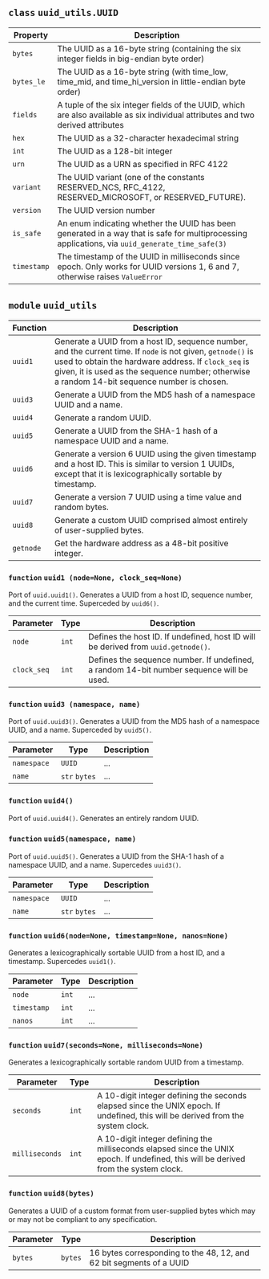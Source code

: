 ## `class` **`uuid_utils.UUID`**

| Property    | Description                                                                                                                                     |
| ----------- | ----------------------------------------------------------------------------------------------------------------------------------------------- |
| `bytes`     | The UUID as a 16-byte string (containing the six integer fields in big-endian byte order)                                                       |
| `bytes_le`  | The UUID as a 16-byte string (with time_low, time_mid, and time_hi_version in little-endian byte order)                                         |
| `fields`    | A tuple of the six integer fields of the UUID, which are also available as six individual attributes and two derived attributes                 |
| `hex`       | The UUID as a 32-character hexadecimal string                                                                                                   |
| `int`       | The UUID as a 128-bit integer                                                                                                                   |
| `urn`       | The UUID as a URN as specified in RFC 4122                                                                                                      |
| `variant`   | The UUID variant (one of the constants RESERVED_NCS, RFC_4122, RESERVED_MICROSOFT, or RESERVED_FUTURE).                                         |
| `version`   | The UUID version number                                                                                                                         |
| `is_safe`   | An enum indicating whether the UUID has been generated in a way that is safe for multiprocessing applications, via `uuid_generate_time_safe(3)` |
| `timestamp` | The timestamp of the UUID in milliseconds since epoch. Only works for UUID versions 1, 6 and 7, otherwise raises `ValueError`                   |

## `module` **`uuid_utils`**

| Function  | Description                                                                                                                                                                                                                                                          |
| --------- | -------------------------------------------------------------------------------------------------------------------------------------------------------------------------------------------------------------------------------------------------------------------- |
| `uuid1`   | Generate a UUID from a host ID, sequence number, and the current time. If `node` is not given, `getnode()` is used to obtain the hardware address.  If `clock_seq` is given, it is used as the sequence number; otherwise a random 14-bit sequence number is chosen. |
| `uuid3`   | Generate a UUID from the MD5 hash of a namespace UUID and a name.                                                                                                                                                                                                    |
| `uuid4`   | Generate a random UUID.                                                                                                                                                                                                                                              |
| `uuid5`   | Generate a UUID from the SHA-1 hash of a namespace UUID and a name.                                                                                                                                                                                                  |
| `uuid6`   | Generate a version 6 UUID using the given timestamp and a host ID. This is similar to version 1 UUIDs, except that it is lexicographically sortable by timestamp.                                                                                                    |
| `uuid7`   | Generate a version 7 UUID using a time value and random bytes.                                                                                                                                                                                                       |
| `uuid8`   | Generate a custom UUID comprised almost entirely of user-supplied bytes.                                                                                                                                                                                             |
| `getnode` | Get the hardware address as a 48-bit positive integer.                                                                                                                                                                                                               |

### `function` **`uuid1 (node=None, clock_seq=None)`**
Port of `uuid.uuid1()`. Generates a UUID from a host ID, sequence number, and the current time. Superceded by `uuid6()`.

| Parameter   | Type  | Description                                                                              |
| ----------- | ----- | ---------------------------------------------------------------------------------------- |
| `node`      | `int` | Defines the host ID. If undefined, host ID will be derived from `uuid.getnode()`.        |
| `clock_seq` | `int` | Defines the sequence number. If undefined, a random 14-bit number sequence will be used. |

### `function` **`uuid3 (namespace, name)`**
Port of `uuid.uuid3()`. Generates a UUID from the MD5 hash of a namespace UUID, and a name. Superceded by `uuid5()`.

| Parameter   | Type          | Description |
| ----------- | ------------- | ----------- |
| `namespace` | `UUID`        | ...         |
| `name`      | `str` `bytes` | ...         |

### `function` `uuid4()`
Port of `uuid.uuid4()`. Generates an entirely random UUID.

### `function` `uuid5(namespace, name)`
Port of `uuid.uuid5()`. Generates a UUID from the SHA-1 hash of a namespace UUID, and a name. Supercedes `uuid3()`.

| Parameter   | Type          | Description |
| ----------- | ------------- | ----------- |
| `namespace` | `UUID`        | ...         |
| `name`      | `str` `bytes` | ...         |

### `function` `uuid6(node=None, timestamp=None, nanos=None)`
Generates a lexicographically sortable UUID from a host ID, and a timestamp. Supercedes `uuid1()`.

| Parameter   | Type  | Description |
| ----------- | ----- | ----------- |
| `node`      | `int` | ...         |
| `timestamp` | `int` | ...         |
| `nanos`     | `int` | ...         |

### `function` **`uuid7(seconds=None, milliseconds=None)`**
Generates a lexicographically sortable random UUID from a timestamp.

| Parameter      | Type  | Description                                                                                                                          |
| -------------- | ----- | ------------------------------------------------------------------------------------------------------------------------------------ |
| `seconds`      | `int` | A 10-digit integer defining the seconds elapsed since the UNIX epoch. If undefined, this will be derived from the system clock.      |
| `milliseconds` | `int` | A 10-digit integer defining the milliseconds elapsed since the UNIX epoch. If undefined, this will be derived from the system clock. |

### `function` **`uuid8(bytes)`**
Generates a UUID of a custom format from user-supplied bytes which may or may not be compliant to any specification.

| Parameter | Type    | Description                                                         |
| --------- | ------- | ------------------------------------------------------------------- |
| `bytes`   | `bytes` | 16 bytes corresponding to the 48, 12, and 62 bit segments of a UUID |
